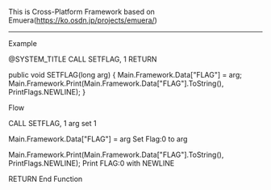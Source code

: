 This is Cross-Platform Framework based on Emuera(https://ko.osdn.jp/projects/emuera/)

----------------------------------------------------------------------------------------------------------------------------------------


Example

@SYSTEM_TITLE
CALL SETFLAG, 1
RETURN

public void SETFLAG(long arg)
{
  Main.Framework.Data["FLAG"] = arg;
  Main.Framework.Print(Main.Framework.Data["FLAG"].ToString(), PrintFlags.NEWLINE);
}

Flow

CALL SETFLAG, 1
arg set 1

Main.Framework.Data["FLAG"] = arg
Set Flag:0 to arg

Main.Framework.Print(Main.Framework.Data["FLAG"].ToString(), PrintFlags.NEWLINE);
Print FLAG:0 with NEWLINE

RETURN
End Function
